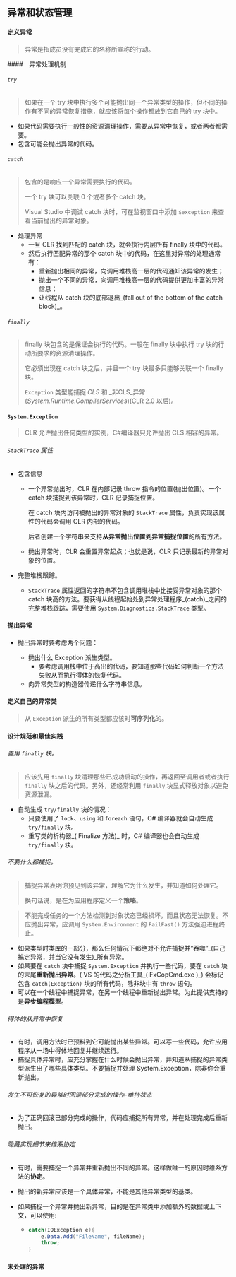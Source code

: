 ## 异常和状态管理

#### 定义异常

> 异常是指成员没有完成它的名称所宣称的行动。



####　异常处理机制

###### `try`

> 如果在一个 try 块中执行多个可能抛出同一个异常类型的操作，但不同的操作有不同的异常恢复措施，就应该将每个操作都放到它自己的 try 块中。

* 如果代码需要执行一般性的资源清理操作，需要从异常中恢复，或者两者都需要。
* 包含可能会抛出异常的代码。

###### `catch`

> 包含的是响应一个异常需要执行的代码。
>
> 一个 try 块可以关联 0 个或者多个 catch 块。
>
> Visual Studio 中调试 catch 块时，可在监视窗口中添加 `$exception` 来查看当前抛出的异常对象。

* 处理异常
  * 一旦 CLR 找到匹配的 catch 块，就会执行内层所有 finally 块中的代码。
  * 然后执行匹配异常的那个 catch 块中的代码，在这里对异常的处理通常有：
    * 重新抛出相同的异常，向调用堆栈高一层的代码通知该异常的发生；
    * 抛出一个不同的异常，向调用堆栈高一层的代码提供更加丰富的异常信息；
    * 让线程从 catch 块的底部退出_(fall out of the bottom of the catch block)_。

###### `finally`

> finally 块包含的是保证会执行的代码。一般在 finally 块中执行 try 块的行动所要求的资源清理操作。
>
> 它必须出现在 catch 块之后，并且一个 try 块最多只能够关联一个 finally 块。
>
> `Exception` 类型能捕捉 _CLS_ 和 _非CLS_异常(_System.Runtime.CompilerServices_)(CLR 2.0 以后)。



#### `System.Exception`

> CLR 允许抛出任何类型的实例，C#编译器只允许抛出 CLS 相容的异常。

###### `StackTrace` 属性

* 包含信息

  * 一个异常抛出时，CLR 在内部记录 throw 指令的位置(抛出位置)。一个 catch 块捕捉到该异常时，CLR 记录捕捉位置。

    在 catch 块内访问被抛出的异常对象的 `StackTrace` 属性，负责实现该属性的代码会调用 CLR 内部的代码。

    后者创建一个字符串来支持**从异常抛出位置到异常捕捉位置**的所有方法。

  * 抛出异常时，CLR 会重置异常起点；也就是说，CLR 只记录最新的异常对象的位置。

* 完整堆栈跟踪。

  * `StackTrace` 属性返回的字符串不包含调用堆栈中比接受异常对象的那个 catch 块高的方法。要获得从线程起始处到异常处理程序_(catch)_之间的完整堆栈跟踪，需要使用 `System.Diagnostics.StackTrace` 类型。
  
  

#### 抛出异常

* 抛出异常时要考虑两个问题：

  * 抛出什么 Exception 派生类型。
    * 要考虑调用栈中位于高出的代码，要知道那些代码如何判断一个方法失败从而执行得体的恢复代码。
  * 向异常类型的构造器传递什么字符串信息。

  

#### 定义自己的异常类

> 从 `Exception` 派生的所有类型都应该时**可序列化**的。



#### 设计规范和最佳实践

###### 善用 `finally` 块。

>  应该先用 `finally` 块清理那些已成功启动的操作，再返回至调用者或者执行 `finally` 块之后的代码。另外，还经常利用 `finally` 块显式释放对象以避免资源泄漏。

* 自动生成 `try/finally` 块的情况：
  * 只要使用了 `lock`、`using` 和 `foreach` 语句，C# 编译器就会自动生成 `try/finally` 块。
  * 重写类的析构器_( Finalize 方法)_ 时，C# 编译器也会自动生成 `try/finally` 块。

###### 不要什么都捕捉。

> 捕捉异常表明你预见到该异常，理解它为什么发生，并知道如何处理它。
>
> 换句话说，是在为应用程序定义一个**策略**。

> 不能完成任务的一个方法检测到对象状态已经损坏，而且状态无法恢复。不应抛出异常，应调用 `System.Environment` 的 `FailFast()` 方法强迫进程终止。

* 如果类型时类库的一部分，那么任何情况下都绝对不允许捕捉并“吞噬”_(自己搞定异常，并当它没有发生)_所有异常。
* 如果要在 `catch` 块中捕捉 `System.Exception` 并执行一些代码，要在 `catch` 块的末尾**重新抛出异常**。( VS 的代码之分析工具_( FxCopCmd.exe )_) 会标记包含 `catch(Exception)` 块的所有代码，除非块中有 `throw` 语句。
* 可以在一个线程中捕捉异常，在另一个线程中重新抛出异常。为此提供支持的是**异步编程模型**。

###### 得体的从异常中恢复

* 有时，调用方法时已预料到它可能抛出某些异常。可以写一些代码，允许应用程序从一场中得体地回复并继续运行。
* 捕捉具体异常时，应充分掌握在什么时候会抛出异常，并知道从捕捉的异常类型派生出了哪些具体类型。不要捕捉并处理 System.Exception，除非你会重新抛出。

###### 发生不可恢复的异常时回滚部分完成的操作-维持状态

* 为了正确回滚已部分完成的操作，代码应捕捉所有异常，并在处理完成后重新抛出。

###### 隐藏实现细节来维系协定

* 有时，需要捕捉一个异常并重新抛出不同的异常。这样做唯一的原因时维系方法的**协定**。

* 抛出的新异常应该是一个具体异常，不能是其他异常类型的基类。

* 如果捕捉一个异常并抛出新异常，目的是在异常类中添加额外的数据或上下文，可以使用:

  * ```C#
    catch(IOException e){
        e.Data.Add("FileName", fileName);
        throw;
    }
    ```



#### 未处理的异常









